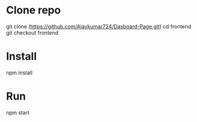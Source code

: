 # Clone repo
git clone (https://github.com/Ajaykumar724/Dasboard-Page.git)
cd frontend
git checkout frontend

# Install
npm install

# Run
npm start 